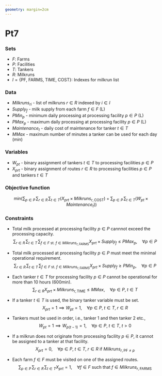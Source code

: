 ```yaml
---
geometry: margin=2cm
---
```

# Pt7

### Sets
- $F:$ Farms
- $P:$ Facilities
- $T:$ Tankers
- $R:$ Milkruns
- $I=\{\textrm{PF, FARMS, TIME, COST}\}$: Indexes for milkrun list

### Data
- $Milkruns_{ri}$ - list of milkruns $r \in R$ indexed by $i \in I$
- $Supply_{f}$ - milk supply from each farm $f \in F$ (L)
- $PMin_{p}$ - minimum daily processing at processing facility $p \in P$ (L)
- $PMax_{p}$ - maximum daily processing at processing facility $p \in P$ (L)
- $Maintenance_{t}$ - daily cost of maintenance for tanker $t \in T$
- $MMax$ - maximum number of minutes a tanker can be used for each day (min)

### Variables
- $W_{pt}$ - binary assignment of tankers $t \in T$ to processing facilities $p \in P$
- $X_{prt}$ - binary assignment of routes $r \in R$ to processing facilities $p \in P$ and tankers $t \in T$

### Objective function
$$\textrm{min} \Big(\sum_{p \in P} \, \sum_{r \in R} \, \sum_{t \in T} \big( X_{prt} \times Milkruns_{r,\textrm{COST}} \big) + \sum_{p \in P} \, \sum_{t \in T} \big( W_{pt} \times Maintenance_{t} \big) \Big)$$

### Constraints
- Total milk processed at processing facility $p \in P$ cannnot exceed the processing capacity. 
$$\sum_{r \in R} \, \sum_{t \in T} \, \sum_{f \in F \textrm{ st. } f \in Milkruns_{r,\textrm{FARMS}}}X_{prt} \times Supply_{f} \leq PMax_{p}, \quad \forall p \in P$$

- Total milk processed at processing facility $p \in P$ must meet the minimal operational requirement. 
$$\sum_{r \in R} \, \sum_{t \in T} \, \sum_{f \in F \textrm{ st. } f \in Milkruns_{r,\textrm{FARMS}}}X_{prt} \times Supply_{f} \geq PMin_{p}, \quad \forall p \in P$$

- Each tanker $t \in T$ for processing facility $p \in P$ cannot be operational for more than $10$ hours ($600$min). 
$$\sum_{r \in R} X_{prt} \times Milkruns_{r,\textrm{TIME}} \leq MMax, \quad \forall p \in P, \; t \in T$$

- If a tanker $t \in T$ is used, the binary tanker variable must be set. 
$$X_{prt} = 1 \implies W_{pt} = 1, \quad \forall p \in P, \; t \in T, \; r \in R$$

- Tankers must be used in order, i.e., tanker 1 and then tanker 2 etc., 
$$W_{pt} = 1 \implies W_{p(t-1)} = 1, \quad \forall p \in P, \; t \in T, \; t > 0$$

- If a milkrun does not originate from processing facility $p \in P$, it cannot be assigned to a tanker at that facility.
$$X_{prt} = 0, \quad \forall p \in P, \; t \in T, \; r \in R \textrm{ if } Milkruns_{r,\textrm{PF} \neq p}$$ 

- Each farm $f \in F$ must be visited on one of the assigned routes. 
$$\sum_{p \in P} \, \sum_{r \in R} \, \sum_{t \in T} X_{prt} = 1, \quad \forall f \in F \textrm{ such that } f \in Milkruns_{r,\textrm{FARMS}}$$

